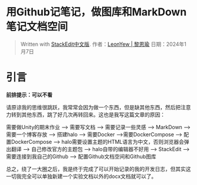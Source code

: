 # 用Github记笔记，做图库和MarkDown笔记文档空间
> Written with [StackEdit中文版](https://stackedit.cn/).
> 作者：[LeonYew | 黎恩瑜](http://leonyew.fun)
> 日期：2024年1月7日

# 引言
**前排提示：可以不看**

请原谅我的思维很跳跃，我常常会因为做一个东西，但是缺其他东西，然后把注意力转到其他东西，跳了好几次再转回来。这也是我写这篇文章的原因：

需要做Unity的期末作业 --> 需要写文档 --> 需要记录一些灵感 --> MarkDown --> 需要一个博客存放 --> 搭建halo --> 需要Docker -->需要DockerCompose --> 配置DockerCompose --> halo需要设置主题的HTML语言为中文，否则浏览器会弹出翻译 --> 自己修改官方的主题包 --> halo自带的编辑器不好用 --> StackEdit --> 需要连接到我自己的Github --> 配置Github文档空间和Github图库

总之，绕了一大圈之后，我是终于完成了可以开始记录的我的开发日志，但其实这一切我完全可以单独新建一个实验文档以外的docx文档就可以了。
<!--stackedit_data:
eyJoaXN0b3J5IjpbMTI3ODUyODMxNV19
-->